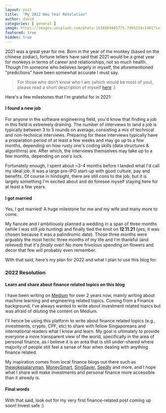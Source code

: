 ```yaml
---
layout: post
title:  "My 2022 New Year Resolution"
author: david
categories: [ general ]
image: https://images.unsplash.com/photo-1638904805775-7d95234c2401?ixlib=rb-1.2.1&ixid=MnwxMjA3fDB8MHxwaG90by1wYWdlfHx8fGVufDB8fHx8&auto=format&fit=crop&w=1470&q=80
featured: true
hidden: true
---
```


2021 was a great year for me. Born in the year of the monkey (based on the chinese zodiac), fortune tellers have said that 2021 would be a great year for monkeys in terms of career and relationships, not so much health. Though I'm someone who believes largely in myself, the aforementioned "predictions" have been somewhat accurate I must say.

> For those who don't know who I am (which would be most of you), please read a short description of myself [here][about-me] :)

Here's a few milestones that I'm grateful for in 2021:

#### I found a new job

For anyone in the software engineering field, you'd know that finding a job in this field is extremely draining.
The number of interviews to land a job is typically between 3 to 5 rounds on average, consisting a mix of technical
and non-technical interviews. Preparing for these interviews typically have a preparation period of at least a few
weeks and may go up to a few months, depending on how rusty one's coding skills (data structures & algorithms) are.
After which, the interviews themselves may take up to a few months, depending on one's luck.

Fortunately enough, I spent about ~3-4 months before I landed what I'd call my ideal job. It was a large pre-IPO
start-up with good culture, pay and benefits. Of course in hindsight, there are still cons to the job, but it is
largely something I'm excited about and do foresee myself staying here for at least a few years.

#### I got married

Yes, I got married! A huge milestone for me and my wife and many more to come.

My fiancée and I ambitiously planned a wedding in a span of three months (while I was still job hunting) and
finally tied the knot on **12.11.21** (yes, it was chosen because it was a palindromic date). Those three months were
arguably the most hectic three months of my life and I'm thankful (and relieved) that it's *finally* over! No more
frivolous spending on flowers and decor that few will probably even remember.

With that said, here's my plan for 2022 and what I plan to use this blog for.

### 2022 Resolution

#### Learn and share about finance related topics on this blog

I have been writing on [Medium][medium-link] for over 2 years now, mainly writing about machine learning and engineering related topics. Coming from a Finance background, I've always wanted to write about investment related topics but was afraid of diluting the content on Medium.

I'll hence be using this platform to write about finance related topics (e.g., investments, crypto, CPF, etc) to
share with fellow Singaporeans and international readers what I know and learn. My goal is ultimately to provide
everyone a more transparent view of the world, specifically in the area of personal finance, as I believe it is
an area that is still under-shared where majority of people still feel a sense of fear when dealing with anything
finance related.

My inspiration comes from local finance blogs out there such as [thewokesalaryman](https://thewokesalaryman.com/), [MoneySmart](https://www.moneysmart.sg/), [SingSaver](https://www.singsaver.com.sg/), [Seedly](https://seedly.sg/) and more, and I hope what I share will make investments and personal finance more accessible than it already is.

#### Final words

With that said, look out for my very first finance-related post coming up soon! Invest safe :)


[about-me]: https://davidcjw.github.io/about
[medium-link]: https://davidcjw.medium.com
